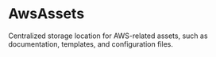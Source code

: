 # AwsAssets
Centralized storage location for AWS-related assets, such as documentation, templates, and configuration files. 
